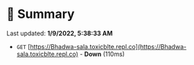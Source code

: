 # 📖 Summary
Last updated: **1/9/2022, 5:38:33 AM**

- `GET` [https://Bhadwa-sala.toxicblte.repl.co](https://Bhadwa-sala.toxicblte.repl.co) - **Down** (110ms)

